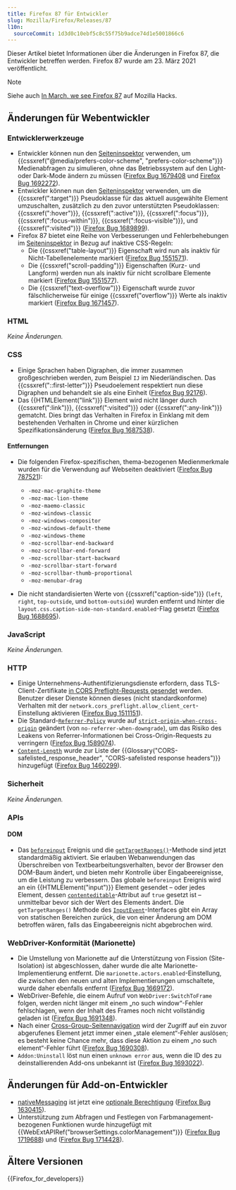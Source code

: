 ```yaml
---
title: Firefox 87 für Entwickler
slug: Mozilla/Firefox/Releases/87
l10n:
  sourceCommit: 1d3d0c10ebf5c8c55f75b9adce74d1e5001866c6
---
```


Dieser Artikel bietet Informationen über die Änderungen in Firefox 87, die Entwickler betreffen werden. Firefox 87 wurde am 23. März 2021 veröffentlicht.

> [!NOTE]
> Siehe auch [In March, we see Firefox 87](https://hacks.mozilla.org/2021/03/in-march-we-see-firefox-87/) auf Mozilla Hacks.

## Änderungen für Webentwickler

### Entwicklerwerkzeuge

- Entwickler können nun den [Seiteninspektor](https://firefox-source-docs.mozilla.org/devtools-user/page_inspector/how_to/examine_and_edit_css/index.html#view-media-rules-for-prefers-color-scheme) verwenden, um {{cssxref("@media/prefers-color-scheme", "prefers-color-scheme")}} Medienabfragen zu simulieren, ohne das Betriebssystem auf den Light- oder Dark-Mode ändern zu müssen ([Firefox Bug 1679408](https://bugzil.la/1679408) und [Firefox Bug 1692272](https://bugzil.la/1692272)).
- Entwickler können nun den [Seiteninspektor](https://firefox-source-docs.mozilla.org/devtools-user/page_inspector/how_to/examine_and_edit_css/index.html#viewing-common-pseudo-classes) verwenden, um die {{cssxref(":target")}} Pseudoklasse für das aktuell ausgewählte Element umzuschalten, zusätzlich zu den zuvor unterstützten Pseudoklassen: {{cssxref(":hover")}}, {{cssxref(":active")}}, {{cssxref(":focus")}}, {{cssxref(":focus-within")}}, {{cssxref(":focus-visible")}}, und {{cssxref(":visited")}} ([Firefox Bug 1689899](https://bugzil.la/1689899)).
- Firefox 87 bietet eine Reihe von Verbesserungen und Fehlerbehebungen im [Seiteninspektor](https://firefox-source-docs.mozilla.org/devtools-user/page_inspector/how_to/examine_and_edit_css/index.html#rule-display) in Bezug auf inaktive CSS-Regeln:
  - Die {{cssxref("table-layout")}} Eigenschaft wird nun als inaktiv für Nicht-Tabellenelemente markiert ([Firefox Bug 1551571](https://bugzil.la/1551571)).
  - Die {{cssxref("scroll-padding")}} Eigenschaften (Kurz- und Langform) werden nun als inaktiv für nicht scrollbare Elemente markiert ([Firefox Bug 1551577](https://bugzil.la/1551577)).
  - Die {{cssxref("text-overflow")}} Eigenschaft wurde zuvor fälschlicherweise für einige {{cssxref("overflow")}} Werte als inaktiv markiert ([Firefox Bug 1671457](https://bugzil.la/1671457)).

### HTML

_Keine Änderungen._

### CSS

- Einige Sprachen haben Digraphen, die immer zusammen großgeschrieben werden, zum Beispiel `IJ` im Niederländischen. Das {{cssxref("::first-letter")}} Pseudoelement respektiert nun diese Digraphen und behandelt sie als eine Einheit ([Firefox Bug 92176](https://bugzil.la/92176)).
- Das {{HTMLElement("link")}} Element wird nicht länger durch {{cssxref(":link")}}, {{cssxref(":visited")}} oder {{cssxref(":any-link")}} gematcht. Dies bringt das Verhalten in Firefox in Einklang mit dem bestehenden Verhalten in Chrome und einer kürzlichen Spezifikationsänderung ([Firefox Bug 1687538](https://bugzil.la/1687538)).

#### Entfernungen

- Die folgenden Firefox-spezifischen, thema-bezogenen Medienmerkmale wurden für die Verwendung auf Webseiten deaktiviert ([Firefox Bug 787521](https://bugzil.la/787521)):
  - `-moz-mac-graphite-theme`
  - `-moz-mac-lion-theme`
  - `-moz-maemo-classic`
  - `-moz-windows-classic`
  - `-moz-windows-compositor`
  - `-moz-windows-default-theme`
  - `-moz-windows-theme`
  - `-moz-scrollbar-end-backward`
  - `-moz-scrollbar-end-forward`
  - `-moz-scrollbar-start-backward`
  - `-moz-scrollbar-start-forward`
  - `-moz-scrollbar-thumb-proportional`
  - `-moz-menubar-drag`

- Die nicht standardisierten Werte von {{cssxref("caption-side")}} (`left`, `right`, `top-outside`, und `bottom-outside`) wurden entfernt und hinter die `layout.css.caption-side-non-standard.enabled`-Flag gesetzt ([Firefox Bug 1688695](https://bugzil.la/1688695)).

### JavaScript

_Keine Änderungen._

### HTTP

- Einige Unternehmens-Authentifizierungsdienste erfordern, dass TLS-Client-Zertifikate [in CORS Preflight-Requests gesendet](/de/docs/Web/HTTP/Guides/CORS#preflight_requests_and_credentials) werden. Benutzer dieser Dienste können dieses (nicht standardkonforme) Verhalten mit der `network.cors_preflight.allow_client_cert`-Einstellung aktivieren ([Firefox Bug 1511151](https://bugzil.la/1511151)).
- Die Standard-[`Referrer-Policy`](/de/docs/Web/HTTP/Reference/Headers/Referrer-Policy) wurde auf [`strict-origin-when-cross-origin`](/de/docs/Web/HTTP/Reference/Headers/Referrer-Policy#strict-origin-when-cross-origin) geändert (von `no-referrer-when-downgrade`), um das Risiko des Leakens von Referrer-Informationen bei Cross-Origin-Requests zu verringern ([Firefox Bug 1589074](https://bugzil.la/1589074)).
- [`Content-Length`](/de/docs/Web/HTTP/Reference/Headers/Content-Length) wurde zur Liste der {{Glossary("CORS-safelisted_response_header", "CORS-safelisted response headers")}} hinzugefügt ([Firefox Bug 1460299](https://bugzil.la/1460299)).

### Sicherheit

_Keine Änderungen._

### APIs

#### DOM

- Das [`beforeinput`](/de/docs/Web/API/Element/beforeinput_event) Ereignis und die [`getTargetRanges()`](/de/docs/Web/API/InputEvent/getTargetRanges)-Methode sind jetzt standardmäßig aktiviert. Sie erlauben Webanwendungen das Überschreiben von Textbearbeitungsverhalten, bevor der Browser den DOM-Baum ändert, und bieten mehr Kontrolle über Eingabeereignisse, um die Leistung zu verbessern. Das globale `beforeinput` Ereignis wird an ein {{HTMLElement("input")}} Element gesendet – oder jedes Element, dessen [`contenteditable`](/de/docs/Web/HTML/Reference/Global_attributes/contenteditable)-Attribut auf `true` gesetzt ist – unmittelbar bevor sich der Wert des Elements ändert. Die `getTargetRanges()` Methode des [`InputEvent`](/de/docs/Web/API/InputEvent)-Interfaces gibt ein Array von statischen Bereichen zurück, die von einer Änderung am DOM betroffen wären, falls das Eingabeereignis nicht abgebrochen wird.

### WebDriver-Konformität (Marionette)

- Die Umstellung von Marionette auf die Unterstützung von Fission (Site-Isolation) ist abgeschlossen, daher wurde die alte Marionette-Implementierung entfernt. Die `marionette.actors.enabled`-Einstellung, die zwischen den neuen und alten Implementierungen umschaltete, wurde daher ebenfalls entfernt ([Firefox Bug 1669172](https://bugzil.la/1669172)).
- WebDriver-Befehle, die einem Aufruf von `WebDriver:SwitchToFrame` folgen, werden nicht länger mit einem „no such window“-Fehler fehlschlagen, wenn der Inhalt des Frames noch nicht vollständig geladen ist ([Firefox Bug 1691348](https://bugzil.la/1691348)).
- Nach einer [Cross-Group-Seitennavigation](https://firefox-source-docs.mozilla.org/dom/navigation/nav_replace.html#cross-group-navigations) wird der Zugriff auf ein zuvor abgerufenes Element jetzt immer einen „stale element“-Fehler auslösen; es besteht keine Chance mehr, dass diese Aktion zu einem „no such element“-Fehler führt ([Firefox Bug 1690308](https://bugzil.la/1690308)).
- `Addon:Uninstall` löst nun einen `unknown error` aus, wenn die ID des zu deinstallierenden Add-ons unbekannt ist ([Firefox Bug 1693022](https://bugzil.la/1693022)).

## Änderungen für Add-on-Entwickler

- [nativeMessaging](/de/docs/Mozilla/Add-ons/WebExtensions/Native_messaging) ist jetzt eine [optionale Berechtigung](/de/docs/Mozilla/Add-ons/WebExtensions/manifest.json/optional_permissions) ([Firefox Bug 1630415](https://bugzil.la/1630415)).
- Unterstützung zum Abfragen und Festlegen von Farbmanagement-bezogenen Funktionen wurde hinzugefügt mit {{WebExtAPIRef("browserSettings.colorManagement")}} ([Firefox Bug 1719688](https://bugzil.la/1719688)) und ([Firefox Bug 1714428](https://bugzil.la/1714428)).

## Ältere Versionen

{{Firefox_for_developers}}
